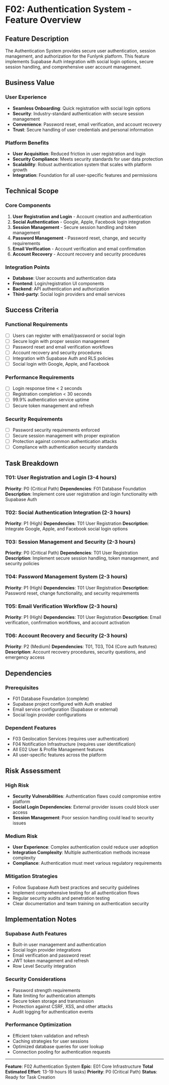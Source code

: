 # F02: Authentication System - Feature Overview

## Feature Description

The Authentication System provides secure user authentication, session management, and authorization for the Funlynk platform. This feature implements Supabase Auth integration with social login options, secure session handling, and comprehensive user account management.

## Business Value

### User Experience
- **Seamless Onboarding**: Quick registration with social login options
- **Security**: Industry-standard authentication with secure session management
- **Convenience**: Password reset, email verification, and account recovery
- **Trust**: Secure handling of user credentials and personal information

### Platform Benefits
- **User Acquisition**: Reduced friction in user registration and login
- **Security Compliance**: Meets security standards for user data protection
- **Scalability**: Robust authentication system that scales with platform growth
- **Integration**: Foundation for all user-specific features and permissions

## Technical Scope

### Core Components
1. **User Registration and Login** - Account creation and authentication
2. **Social Authentication** - Google, Apple, Facebook login integration
3. **Session Management** - Secure session handling and token management
4. **Password Management** - Password reset, change, and security requirements
5. **Email Verification** - Account verification and email confirmation
6. **Account Recovery** - Account recovery and security procedures

### Integration Points
- **Database**: User accounts and authentication data
- **Frontend**: Login/registration UI components
- **Backend**: API authentication and authorization
- **Third-party**: Social login providers and email services

## Success Criteria

### Functional Requirements
- [ ] Users can register with email/password or social login
- [ ] Secure login with proper session management
- [ ] Password reset and email verification workflows
- [ ] Account recovery and security procedures
- [ ] Integration with Supabase Auth and RLS policies
- [ ] Social login with Google, Apple, and Facebook

### Performance Requirements
- [ ] Login response time < 2 seconds
- [ ] Registration completion < 30 seconds
- [ ] 99.9% authentication service uptime
- [ ] Secure token management and refresh

### Security Requirements
- [ ] Password security requirements enforced
- [ ] Secure session management with proper expiration
- [ ] Protection against common authentication attacks
- [ ] Compliance with authentication security standards

## Task Breakdown

### T01: User Registration and Login (3-4 hours)
**Priority**: P0 (Critical Path)
**Dependencies**: F01 Database Foundation
**Description**: Implement core user registration and login functionality with Supabase Auth

### T02: Social Authentication Integration (2-3 hours)
**Priority**: P1 (High)
**Dependencies**: T01 User Registration
**Description**: Integrate Google, Apple, and Facebook social login options

### T03: Session Management and Security (2-3 hours)
**Priority**: P0 (Critical Path)
**Dependencies**: T01 User Registration
**Description**: Implement secure session handling, token management, and security policies

### T04: Password Management System (2-3 hours)
**Priority**: P1 (High)
**Dependencies**: T01 User Registration
**Description**: Password reset, change functionality, and security requirements

### T05: Email Verification Workflow (2-3 hours)
**Priority**: P1 (High)
**Dependencies**: T01 User Registration
**Description**: Email verification, confirmation workflows, and account activation

### T06: Account Recovery and Security (2-3 hours)
**Priority**: P2 (Medium)
**Dependencies**: T01, T03, T04 (Core auth features)
**Description**: Account recovery procedures, security questions, and emergency access

## Dependencies

### Prerequisites
- F01 Database Foundation (complete)
- Supabase project configured with Auth enabled
- Email service configuration (Supabase or external)
- Social login provider configurations

### Dependent Features
- F03 Geolocation Services (requires user authentication)
- F04 Notification Infrastructure (requires user identification)
- All E02 User & Profile Management features
- All user-specific features across the platform

## Risk Assessment

### High Risk
- **Security Vulnerabilities**: Authentication flaws could compromise entire platform
- **Social Login Dependencies**: External provider issues could block user access
- **Session Management**: Poor session handling could lead to security issues

### Medium Risk
- **User Experience**: Complex authentication could reduce user adoption
- **Integration Complexity**: Multiple authentication methods increase complexity
- **Compliance**: Authentication must meet various regulatory requirements

### Mitigation Strategies
- Follow Supabase Auth best practices and security guidelines
- Implement comprehensive testing for all authentication flows
- Regular security audits and penetration testing
- Clear documentation and team training on authentication security

## Implementation Notes

### Supabase Auth Features
- Built-in user management and authentication
- Social login provider integrations
- Email verification and password reset
- JWT token management and refresh
- Row Level Security integration

### Security Considerations
- Password strength requirements
- Rate limiting for authentication attempts
- Secure token storage and transmission
- Protection against CSRF, XSS, and other attacks
- Audit logging for authentication events

### Performance Optimization
- Efficient token validation and refresh
- Caching strategies for user sessions
- Optimized database queries for user lookup
- Connection pooling for authentication requests

---

**Feature**: F02 Authentication System
**Epic**: E01 Core Infrastructure
**Total Estimated Effort**: 13-19 hours (6 tasks)
**Priority**: P0 (Critical Path)
**Status**: Ready for Task Creation
